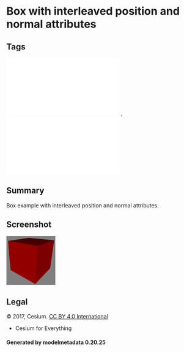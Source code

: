 # Box with interleaved position and normal attributes

## Tags

![core](../../Models-core.md), ![testing](../../Models-testing.md)

## Summary

Box example with interleaved position and normal attributes.

## Screenshot

![screenshot](screenshot/screenshot.png)

## Legal

&copy; 2017, Cesium. [CC BY 4.0 International](https://creativecommons.org/licenses/by/4.0/legalcode)

 - Cesium for Everything

#### Generated by modelmetadata 0.20.25